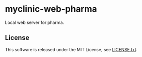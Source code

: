 # myclinic-web-pharma

Local web server for pharma.

## License
This software is released under the MIT License, see [LICENSE.txt](LICENSE.txt).
